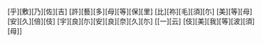 [乎][敷][乃][佐][吉] [許][藝][多][母][等][保][里] [比][祢][毛][須][尓] [美][等][母][安][久][倍][伎] [宇][良][尓][安][良][奈][久][尓] [[一][云] [伎][美][我][等][波][須][母]]
